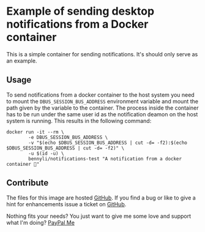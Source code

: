 # Example of sending desktop notifications from a Docker container

This is a simple container for sending notifications. It's should only serve as an example.

## Usage

To send notifications from a docker container to the host system you need to mount the `DBUS_SESSION_BUS_ADDRESS` environment variable and mount the path given by the variable to the container. The process inside the container has to be run under the same user id as the notification deamon on the host system is running. This results in the following command:

```
docker run -it --rm \
        -e DBUS_SESSION_BUS_ADDRESS \
        -v "$(echo $DBUS_SESSION_BUS_ADDRESS | cut -d= -f2):$(echo $DBUS_SESSION_BUS_ADDRESS | cut -d= -f2)" \
        -u $(id -u) \
        bennyli/notifications-test "A notification from a docker container 🎉"
```

## Contribute

The files for this image are hosted [GitHub](https://github.com/BennyLi/docker-apps/blob/master/apps/offlineimap/).
If you find a bug or like to give a hint for enhancements issue a ticket on [GitHub](https://github.com/BennyLi/docker-apps/issues).

Nothing fits your needs? You just want to give me some love and support what I'm doing? [PayPal Me](https://paypal.me/BennyLi)

